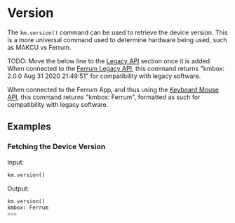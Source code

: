 # Version

The `km.version()` command can be used to retrieve the device version. This is a more universal command used to
determine hardware being used, such as MAKCU vs Ferrum.

TODO: Move the below line to the [Legacy API](../../legacy_api.md) section once it is added.
When connected to the [Ferrum Legacy API](../../legacy_api.md), this command returns "kmbox: 2.0.0 Aug 31 2020 21:49:51"
for compatibility with legacy software.

When connected to the Ferrum App, and thus using the [Keyboard Mouse API](../../km_api.md), this command returns
"kmbox: Ferrum", formatted as such for compatibility with legacy software.

## Examples

### Fetching the Device Version

Input:
```python
km.version()
```

Output:
```python
km.version()
kmbox: Ferrum
>>>
```
